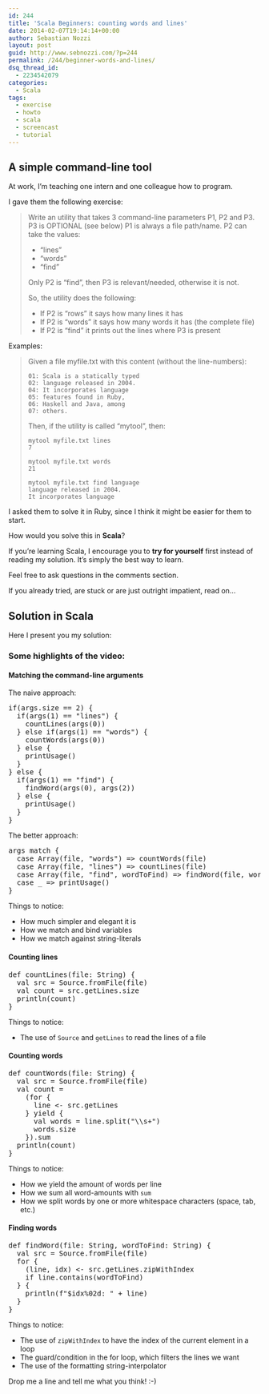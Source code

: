 ```yaml
---
id: 244
title: 'Scala Beginners: counting words and lines'
date: 2014-02-07T19:14:14+00:00
author: Sebastian Nozzi
layout: post
guid: http://www.sebnozzi.com/?p=244
permalink: /244/beginner-words-and-lines/
dsq_thread_id:
  - 2234542079
categories:
  - Scala
tags:
  - exercise
  - howto
  - scala
  - screencast
  - tutorial
---
```

## A simple command-line tool

At work, I&#8217;m teaching one intern and one colleague how to program.

I gave them the following exercise:

> Write an utility that takes 3 command-line parameters P1, P2 and P3. P3 is OPTIONAL (see below) P1 is always a file path/name. P2 can take the values:
> 
>   * &#8220;lines&#8221;
>   * &#8220;words&#8221;
>   * &#8220;find&#8221; 
> 
> Only P2 is &#8220;find&#8221;, then P3 is relevant/needed, otherwise it is not.
> 
> So, the utility does the following:
> 
>   * If P2 is &#8220;rows&#8221; it says how many lines it has
>   * If P2 is &#8220;words&#8221; it says how many words it has (the complete file)
>   * If P2 is &#8220;find&#8221; it prints out the lines where P3 is present

<!--more-->

Examples:

> Given a file myfile.txt with this content (without the line-numbers):
> 
>     01: Scala is a statically typed 
>     02: language released in 2004. 
>     04: It incorporates language 
>     05: features found in Ruby, 
>     06: Haskell and Java, among 
>     07: others.
>     
> 
> Then, if the utility is called &#8220;mytool&#8221;, then:
> 
>     mytool myfile.txt lines 
>     7
>     
>     mytool myfile.txt words 
>     21
>     
>     mytool myfile.txt find language 
>     language released in 2004. 
>     It incorporates language
>     

I asked them to solve it in Ruby, since I think it might be easier for them to start.

How would you solve this in **Scala**?

If you&#8217;re learning Scala, I encourage you to **try for yourself** first instead of reading my solution. It&#8217;s simply the best way to learn.

Feel free to ask questions in the comments section.

If you already tried, are stuck or are just outright impatient, read on&#8230;

## Solution in Scala

Here I present you my solution:



### Some highlights of the video:

#### Matching the command-line arguments

The naive approach:

<pre class="brush: scala; notranslate">if(args.size == 2) {
  if(args(1) == "lines") {
    countLines(args(0))
  } else if(args(1) == "words") {
    countWords(args(0))
  } else {
    printUsage()
  }
} else {
  if(args(1) == "find") {
    findWord(args(0), args(2))
  } else {
    printUsage()
  }
}
</pre>

The better approach:

<pre class="brush: scala; notranslate">args match {
  case Array(file, "words") =&gt; countWords(file)
  case Array(file, "lines") =&gt; countLines(file)
  case Array(file, "find", wordToFind) =&gt; findWord(file, wordToFind)
  case _ =&gt; printUsage()
}
</pre>

Things to notice:

  * How much simpler and elegant it is
  * How we match and bind variables
  * How we match against string-literals

#### Counting lines

<pre class="brush: scala; notranslate">def countLines(file: String) {
  val src = Source.fromFile(file)
  val count = src.getLines.size
  println(count)
}
</pre>

Things to notice:

  * The use of `Source` and `getLines` to read the lines of a file

#### Counting words

<pre class="brush: scala; notranslate">def countWords(file: String) {
  val src = Source.fromFile(file)
  val count =
    (for {
      line &lt;- src.getLines
    } yield {
      val words = line.split("\\s+")
      words.size
    }).sum
  println(count)
}
</pre>

Things to notice:

  * How we yield the amount of words per line
  * How we sum all word-amounts with `sum`
  * How we split words by one or more whitespace characters (space, tab, etc.)

#### Finding words

<pre class="brush: scala; notranslate">def findWord(file: String, wordToFind: String) {
  val src = Source.fromFile(file)
  for {
    (line, idx) &lt;- src.getLines.zipWithIndex
    if line.contains(wordToFind)
  } {
    println(f"$idx%02d: " + line)
  }
}
</pre>

Things to notice:

  * The use of `zipWithIndex` to have the index of the current element in a loop
  * The guard/condition in the for loop, which filters the lines we want
  * The use of the formatting string-interpolator

Drop me a line and tell me what you think! :-)